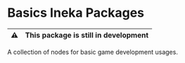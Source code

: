# Basics Ineka Packages

| :warning: | This package is still in development |
| ------------ | ------------------------------------ |

A collection of nodes for basic game development usages.